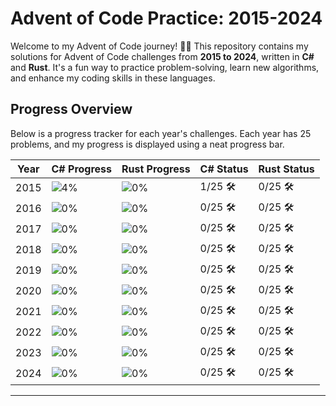 # Advent of Code Practice: 2015-2024

Welcome to my Advent of Code journey! 🎄✨ This repository contains my solutions for Advent of Code challenges from **2015 to 2024**, written in **C#** and **Rust**. It's a fun way to practice problem-solving, learn new algorithms, and enhance my coding skills in these languages.

## Progress Overview

Below is a progress tracker for each year's challenges. Each year has 25 problems, and my progress is displayed using a neat progress bar.

| Year | C# Progress  | Rust Progress  | C# Status | Rust Status |
|------|--------------|----------------|-----------|-------------|
| 2015 | ![4%](https://progress-bar.xyz/4) | ![0%](https://progress-bar.xyz/0) | 1/25 🛠️ | 0/25 🛠️ |
| 2016 | ![0%](https://progress-bar.xyz/0) | ![0%](https://progress-bar.xyz/0) | 0/25 🛠️ | 0/25 🛠️ |
| 2017 | ![0%](https://progress-bar.xyz/0) | ![0%](https://progress-bar.xyz/0) | 0/25 🛠️ | 0/25 🛠️ |
| 2018 | ![0%](https://progress-bar.xyz/0) | ![0%](https://progress-bar.xyz/0) | 0/25 🛠️ | 0/25 🛠️ |
| 2019 | ![0%](https://progress-bar.xyz/0) | ![0%](https://progress-bar.xyz/0) | 0/25 🛠️ | 0/25 🛠️ |
| 2020 | ![0%](https://progress-bar.xyz/0) | ![0%](https://progress-bar.xyz/0) | 0/25 🛠️ | 0/25 🛠️ |
| 2021 | ![0%](https://progress-bar.xyz/0) | ![0%](https://progress-bar.xyz/0) | 0/25 🛠️ | 0/25 🛠️ |
| 2022 | ![0%](https://progress-bar.xyz/0) | ![0%](https://progress-bar.xyz/0) | 0/25 🛠️ | 0/25 🛠️ |
| 2023 | ![0%](https://progress-bar.xyz/0) | ![0%](https://progress-bar.xyz/0) | 0/25 🛠️ | 0/25 🛠️ |
| 2024 | ![0%](https://progress-bar.xyz/0) | ![0%](https://progress-bar.xyz/0) | 0/25 🛠️ | 0/25 🛠️ |

---



